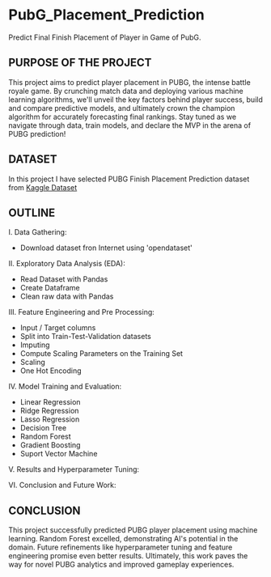# PubG_Placement_Prediction
Predict Final Finish Placement of Player in Game of PubG.

## PURPOSE OF THE PROJECT
This project aims to predict player placement in PUBG, the intense battle royale game. By crunching match data and deploying various machine learning algorithms, we'll unveil the key factors behind player success, build and compare predictive models, and ultimately crown the champion algorithm for accurately forecasting final rankings. Stay tuned as we navigate through data, train models, and declare the MVP in the arena of PUBG prediction!

## DATASET
In this project I have selected PUBG Finish Placement Prediction dataset from [Kaggle Dataset](https://www.kaggle.com/competitions/pubg-finish-placement-prediction/overview)



## OUTLINE
I. Data Gathering:
  * Download dataset fron Internet  using 'opendataset'

II. Exploratory Data Analysis (EDA):
  * Read Dataset with Pandas
  * Create Dataframe
  * Clean raw data with Pandas

III. Feature Engineering and Pre Processing:
  * Input / Target columns
  * Split into Train-Test-Validation datasets
  * Imputing
  * Compute Scaling Parameters on the Training Set
  * Scaling
  * One Hot Encoding
    
IV. Model Training and Evaluation:
  * Linear Regression
  * Ridge Regression
  * Lasso Regression
  * Decision Tree
  * Random Forest
  * Gradient Boosting
  * Suport Vector Machine

V. Results and Hyperparameter Tuning:

VI. Conclusion and Future Work:

## CONCLUSION
This project successfully predicted PUBG player placement using machine learning. Random Forest excelled, demonstrating AI's potential in the domain. Future refinements like hyperparameter tuning and feature engineering promise even better results. Ultimately, this work paves the way for novel PUBG analytics and improved gameplay experiences.
